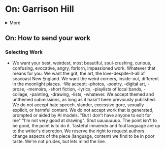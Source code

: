 # On: Garrison Hill
<details> 
<summary>More</summary>
<br>Main
<br>Why?
<br>How?
<br>Latest?
<br>Archives? </details>  

## On: How to send your work
  ### Selecting Work
- We want your best, weirdest, most beautiful, soul-crushing, curious, confusing, evocative, angry, forlorn, impassioned work. Whatever that means for you. We want the grit, the art, the love-despite-it-all of seacoast New England. We want the weird corners, inside-out, different in the moonlight places.
-We accept:
  -photos,
  -poetry,
  -digital art,
  -prose,
  -memoirs,
  -short fiction,
  -lyrics,
  -playlists of local bands,
  -collage,
  -painting,
  -drawing,
  -lists,
  -whatever.
  We accept themed and unthemed submissions, as long as it hasn't been previously published.
We do not accept hate speech, slander, excessive gore, sexually explicit, or harmful content. We do not accept work that is generated, prompted or aided by AI models. "But I don't have anyone to edit for me" "I'm not very good at drawing". Shut uuuuuuuup. The point isn't to be good, the point is to do it. Tasteful innuendo and foul language are up to the writer's discretion. We reserve the right to request authors change aspects of the piece (language, content) we find to be in poor taste. We're not prudes, but lets mind the line. 

